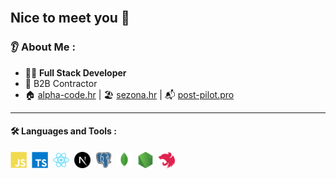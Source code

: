 <img src="https://komarev.com/ghpvc/?username=mateogalic112&style=flat-square&color=blue" alt=""/>

## Nice to meet you 👋 ##

### :ear: About Me :

- 🧑‍💻 **Full Stack Developer**
- 📝 B2B Contractor
- 🏠 [alpha-code.hr](https://alpha-code.hr) | 🏖️ [sezona.hr](https://sezona.hr) | 📬 [post-pilot.pro](https://post-pilot.pro)

---

#### :hammer_and_wrench: Languages and Tools :

<div>
  <img src="https://github.com/devicons/devicon/blob/master/icons/javascript/javascript-plain.svg" title="JavaScript" alt="JavaScript" width="26" height="26"/>&nbsp;
  <img src="https://github.com/devicons/devicon/blob/master/icons/typescript/typescript-plain.svg" title="TypeScript" alt="TypeScript" width="26" height="26"/>&nbsp;
  <img src="https://github.com/devicons/devicon/blob/master/icons/react/react-original.svg" title="React" alt="React" width="26" height="26"/>&nbsp;
  <img src="https://github.com/devicons/devicon/blob/master/icons/nextjs/nextjs-original.svg" title="Nextjs" alt="Nextjs" width="26" height="26"/>&nbsp;
  <img src="https://github.com/devicons/devicon/blob/master/icons/postgresql/postgresql-original.svg" title="Postgres" alt="Postgres" width="26" height="26"/>&nbsp;
  <img src="https://github.com/devicons/devicon/blob/master/icons/mongodb/mongodb-original.svg" title="Mongo" alt="Mongo" width="26" height="26"/>&nbsp;
  <img src="https://github.com/devicons/devicon/blob/master/icons/nodejs/nodejs-original.svg" title="NodeJS" alt="NodeJS" width="26" height="26"/>&nbsp;
  <img src="https://github.com/devicons/devicon/blob/master/icons/nestjs/nestjs-original.svg" title="Nestjs" alt="Nestjs" width="26" height="26"/>&nbsp;
</div>

<!--
**mateogalic112/mateogalic112** is a ✨ _special_ ✨ repository because its `README.md` (this file) appears on your GitHub profile.

Here are some ideas to get you started:

- 🔭 I’m currently working on ...
- 🌱 I’m currently learning ...
- 👯 I’m looking to collaborate on ...
- 🤔 I’m looking for help with ...
- 💬 Ask me about ...
- 📫 How to reach me: ...
- 😄 Pronouns: ...
- ⚡ Fun fact: ...
-->
